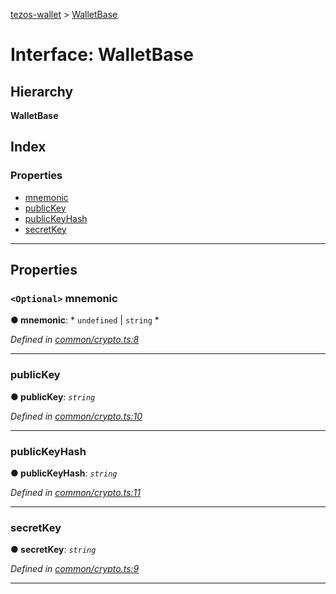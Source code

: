 [tezos-wallet](../README.md) > [WalletBase](../interfaces/walletbase.md)

# Interface: WalletBase

## Hierarchy

**WalletBase**

## Index

### Properties

* [mnemonic](walletbase.md#mnemonic)
* [publicKey](walletbase.md#publickey)
* [publicKeyHash](walletbase.md#publickeyhash)
* [secretKey](walletbase.md#secretkey)

---

## Properties

<a id="mnemonic"></a>

### `<Optional>` mnemonic

**● mnemonic**: * `undefined` &#124; `string`
*

*Defined in [common/crypto.ts:8](https://github.com/simplestaking/tezos-wallet/blob/456a549/src/common/crypto.ts#L8)*

___
<a id="publickey"></a>

###  publicKey

**● publicKey**: *`string`*

*Defined in [common/crypto.ts:10](https://github.com/simplestaking/tezos-wallet/blob/456a549/src/common/crypto.ts#L10)*

___
<a id="publickeyhash"></a>

###  publicKeyHash

**● publicKeyHash**: *`string`*

*Defined in [common/crypto.ts:11](https://github.com/simplestaking/tezos-wallet/blob/456a549/src/common/crypto.ts#L11)*

___
<a id="secretkey"></a>

###  secretKey

**● secretKey**: *`string`*

*Defined in [common/crypto.ts:9](https://github.com/simplestaking/tezos-wallet/blob/456a549/src/common/crypto.ts#L9)*

___

